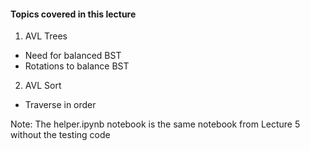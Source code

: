 #### Topics covered in this lecture
1. AVL Trees
  - Need for balanced BST
  - Rotations to balance BST
2. AVL Sort
  - Traverse in order

Note: The helper.ipynb notebook is the same notebook from Lecture 5 without the testing code
